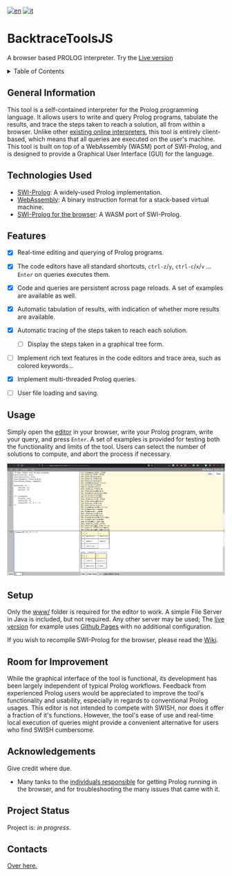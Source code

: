[![en](https://img.shields.io/badge/lang-en-red.svg)](./README.md)
[![it](https://img.shields.io/badge/lang-it%20🇮🇹-6c9e6c.svg)](./README.it.md)



# BacktraceToolsJS

A browser based PROLOG interpreter. Try the [Live version](https://dogemcdogeface.github.io/BacktraceToolsJS/www/editor/)


<!-- TABLE OF CONTENTS -->
<details>
  <summary>Table of Contents</summary>
<ol>
    <li><a href="#general-information">General Information</a></li>
    <li><a href="#technologies-used">Technologies Used</a></li>
    <li><a href="#features">Features</a></li>
    <li><a href="#usage">Usage</a></li>
    <li><a href="#setup">Setup</a></li>
    <li><a href="#room-for-improvement">Room for Improvement</a></li>
    <li><a href="#acknowledgements">Acknowledgements</a></li>
    <li><a href="#project-status">Project Status</a></li>
    <li><a href="#contacts">Contacts</a></li>
</ol>


</details>


## General Information
This tool is a self-contained interpreter for the Prolog programming language. It allows users to write and query Prolog programs, tabulate the results, and trace the steps taken to reach a solution, all from within a browser. Unlike other [existing online interpreters](https://swish.swi-prolog.org/), this tool is entirely client-based, which means that all queries are executed on the user's machine.
This tool is built on top of a WebAssembly (WASM) port of SWI-Prolog, and is designed to provide a Graphical User Interface (GUI) for the language.


## Technologies Used
- [SWI-Prolog](https://www.swi-prolog.org/): A widely-used Prolog implementation.
- [WebAssembly](https://webassembly.org/): A binary instruction format for a stack-based virtual machine.
- [SWI-Prolog for the browser](https://swi-prolog.discourse.group/t/swi-prolog-in-the-browser-using-wasm/5650): A WASM port of SWI-Prolog.


## Features
- [x] Real-time editing and querying of Prolog programs. 
- [X] The code editors have all standard shortcuts, `ctrl-z`/`y`, `ctrl-c`/`x`/`v` ... `Enter` on queries executes them.
- [x] Code and queries are persistent across page reloads. A set of examples are available as well.
- [x] Automatic tabulation of results, with indication of whether more results are available.
- [X] Automatic tracing of the steps taken to reach each solution.
  - [ ] Display the steps taken in a graphical tree form.
- [ ] Implement rich text features in the code editors and trace area, such as colored keywords...
- [x] Implement multi-threaded Prolog queries.
- [ ] User file loading and saving.


## Usage
Simply open the [editor](https://dogemcdogeface.github.io/BacktraceToolsJS/www/editor/) in your browser, write your Prolog program, write your query, and press `Enter`. A set of examples is provided for testing both the functionality and limits of the tool. Users can select the number of solutions to compute, and abort the process if necessary.

![alt text](./Screenshots/Example1.png)

## Setup
Only the [www/](https://github.com/dogeMcdogeface/BacktraceToolsJS/tree/master/www) folder is required for the editor to work. A simple File Server in Java is included, but not required. Any other server may be used; The [live version](https://dogemcdogeface.github.io/BacktraceToolsJS/www/editor/) for example uses [Github Pages](https://pages.github.com/) with no additional configuration.


If you wish to recompile SWI-Prolog for the browser, please read the [Wiki](https://swi-prolog.discourse.group/t/swi-prolog-in-the-browser-using-wasm/5650).


## Room for Improvement
While the graphical interface of the tool is functional, its development has been largely independent of typical Prolog workflows. Feedback from experienced Prolog users would be appreciated to improve the tool's functionality and usability, especially in regards to conventional Prolog usages. This editor is not intended to compete with SWISH, nor does it offer a fraction of it's functions. However, the tool's ease of use and real-time local execution of queries might provide a convenient alternative for users who find SWISH cumbersome.



## Acknowledgements
Give credit where due.
- Many tanks to the [individuals responsible](https://swi-prolog.discourse.group/t/wiki-discussion-swi-prolog-in-the-browser-using-wasm/5651) for getting Prolog running in the browser, and for troubleshooting the many issues that came with it.



## Project Status
Project is: _in progress_.


## Contacts
[Over here.](https://github.com/dogeMcdogeface)


<!-- Optional -->
<!-- ## License -->
<!-- This project is open source and available under the [... License](). -->

<!-- You don't have to include all sections - just the one's relevant to your project -->
